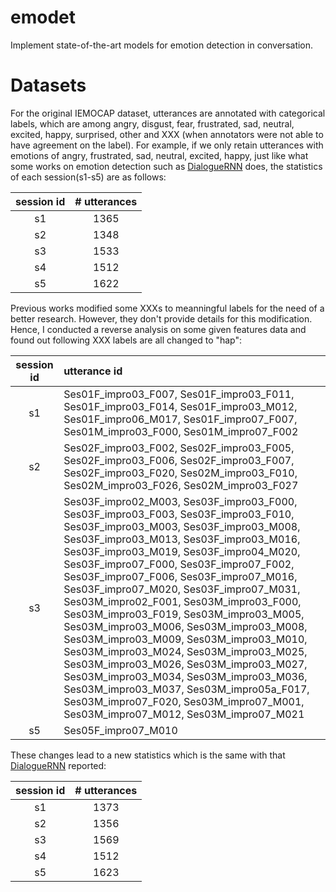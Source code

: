 # emodet
Implement state-of-the-art models for emotion detection in conversation.

# Datasets
For the original IEMOCAP dataset, utterances are annotated with categorical labels, which are among angry, disgust, fear, frustrated, sad, neutral, excited, happy, surprised, other and XXX (when annotators were not able to have agreement on the label). For example, if we only retain utterances with emotions of angry, frustrated, sad, neutral, excited, happy, just like what some works on emotion detection such as [DialogueRNN](https://arxiv.org/pdf/1811.00405.pdf) does, the statistics of each session(s1-s5) are as follows:

| session id | # utterances |
|  :----:    |    :----:    |
|    s1      |     1365     |
|    s2      |     1348     |
|    s3      |     1533     |
|    s4      |     1512     |
|    s5      |     1622     |

Previous works modified some XXXs to meanningful labels for the need of a better research. However, they don't provide details for this modification. Hence, I conducted a reverse analysis on some given features data and found out following XXX labels are all changed to "hap":

| session id | utterance id |
| :--------: |     :----    |
|     s1     |  Ses01F_impro03_F007, Ses01F_impro03_F011, Ses01F_impro03_F014, Ses01F_impro03_M012, Ses01F_impro06_M017, Ses01F_impro07_F007, Ses01M_impro03_F000, Ses01M_impro07_F002   |
|     s2     |  Ses02F_impro03_F002, Ses02F_impro03_F005, Ses02F_impro03_F006, Ses02F_impro03_F007, Ses02F_impro03_F020, Ses02M_impro03_F010, Ses02M_impro03_F026, Ses02M_impro03_F027   |
|     s3     |  Ses03F_impro02_M003, Ses03F_impro03_F000, Ses03F_impro03_F003, Ses03F_impro03_F010, Ses03F_impro03_M003, Ses03F_impro03_M008, Ses03F_impro03_M013, Ses03F_impro03_M016, Ses03F_impro03_M019, Ses03F_impro04_M020, Ses03F_impro07_F000, Ses03F_impro07_F002, Ses03F_impro07_F006, Ses03F_impro07_M016, Ses03F_impro07_M020, Ses03F_impro07_M031, Ses03M_impro02_F001, Ses03M_impro03_F000, Ses03M_impro03_F019, Ses03M_impro03_M005, Ses03M_impro03_M006, Ses03M_impro03_M008, Ses03M_impro03_M009, Ses03M_impro03_M010, Ses03M_impro03_M024, Ses03M_impro03_M025, Ses03M_impro03_M026, Ses03M_impro03_M027, Ses03M_impro03_M034, Ses03M_impro03_M036, Ses03M_impro03_M037, Ses03M_impro05a_F017, Ses03M_impro07_F020, Ses03M_impro07_M001, Ses03M_impro07_M012, Ses03M_impro07_M021  |
|     s5     |  Ses05F_impro07_M010  |

These changes lead to a new statistics which is the same with that [DialogueRNN](https://arxiv.org/pdf/1811.00405.pdf) reported:

| session id | # utterances |
|  :----:    |    :----:    |
|    s1      |     1373     |
|    s2      |     1356     |
|    s3      |     1569     |
|    s4      |     1512     |
|    s5      |     1623     |
